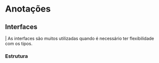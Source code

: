 # Anotações

## Interfaces

| As interfaces são muitos utilizadas quando é necessário ter flexibilidade com os tipos.

### Estrutura